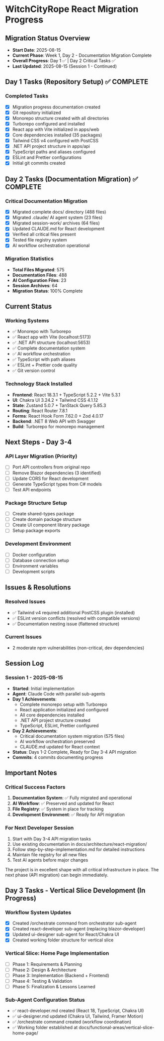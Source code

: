 # WitchCityRope React Migration Progress

## Migration Status Overview
- **Start Date**: 2025-08-15
- **Current Phase**: Week 1, Day 2 - Documentation Migration Complete
- **Overall Progress**: Day 1 ✅ | Day 2 Critical Tasks ✅
- **Last Updated**: 2025-08-15 (Session 1 - Continued)

## Day 1 Tasks (Repository Setup) ✅ COMPLETE

### Completed Tasks
- [x] Migration progress documentation created
- [x] Git repository initialized
- [x] Monorepo structure created with all directories
- [x] Turborepo configured and installed
- [x] React app with Vite initialized in apps/web
- [x] Core dependencies installed (35 packages)
- [x] Tailwind CSS v4 configured with PostCSS
- [x] .NET API project structure in apps/api
- [x] TypeScript paths and aliases configured
- [x] ESLint and Prettier configurations
- [x] Initial git commits created

## Day 2 Tasks (Documentation Migration) ✅ COMPLETE

### Critical Documentation Migration
- [x] Migrated complete docs/ directory (488 files)
- [x] Migrated .claude/ AI agent system (23 files)
- [x] Migrated session-work/ archives (64 files)
- [x] Updated CLAUDE.md for React development
- [x] Verified all critical files present
- [x] Tested file registry system
- [x] AI workflow orchestration operational

### Migration Statistics
- **Total Files Migrated**: 575
- **Documentation Files**: 488
- **AI Configuration Files**: 23
- **Session Archives**: 64
- **Migration Status**: 100% Complete

## Current Status

### Working Systems
- ✅ Monorepo with Turborepo
- ✅ React app with Vite (localhost:5173)
- ✅ .NET API structure (localhost:5653)
- ✅ Complete documentation system
- ✅ AI workflow orchestration
- ✅ TypeScript with path aliases
- ✅ ESLint + Prettier code quality
- ✅ Git version control

### Technology Stack Installed
- **Frontend**: React 18.3.1 + TypeScript 5.2.2 + Vite 5.3.1
- **UI**: Chakra UI 3.24.2 + Tailwind CSS 4.1.12
- **State**: Zustand 5.0.7 + TanStack Query 5.85.3
- **Routing**: React Router 7.8.1
- **Forms**: React Hook Form 7.62.0 + Zod 4.0.17
- **Backend**: .NET 8 Web API with Swagger
- **Build**: Turborepo for monorepo management

## Next Steps - Day 3-4

### API Layer Migration (Priority)
- [ ] Port API controllers from original repo
- [ ] Remove Blazor dependencies (3 identified)
- [ ] Update CORS for React development
- [ ] Generate TypeScript types from C# models
- [ ] Test API endpoints

### Package Structure Setup
- [ ] Create shared-types package
- [ ] Create domain package structure
- [ ] Create UI component library package
- [ ] Setup package exports

### Development Environment
- [ ] Docker configuration
- [ ] Database connection setup
- [ ] Environment variables
- [ ] Development scripts

## Issues & Resolutions

### Resolved Issues
- ✅ Tailwind v4 required additional PostCSS plugin (installed)
- ✅ ESLint version conflicts (resolved with compatible versions)
- ✅ Documentation nesting issue (flattened structure)

### Current Issues
- 2 moderate npm vulnerabilities (non-critical, dev dependencies)

## Session Log

### Session 1 - 2025-08-15
- **Started**: Initial implementation
- **Agent**: Claude Code with parallel sub-agents
- **Day 1 Achievements**:
  - Complete monorepo setup with Turborepo
  - React application initialized and configured
  - All core dependencies installed
  - .NET API project structure created
  - TypeScript, ESLint, Prettier configured
- **Day 2 Achievements**:
  - Critical documentation system migration (575 files)
  - AI workflow orchestration preserved
  - CLAUDE.md updated for React context
- **Status**: Days 1-2 Complete, Ready for Day 3-4 API migration
- **Commits**: 4 commits documenting progress

## Important Notes

### Critical Success Factors
1. **Documentation System**: ✅ Fully migrated and operational
2. **AI Workflow**: ✅ Preserved and updated for React
3. **File Registry**: ✅ System in place for tracking
4. **Development Environment**: ✅ Ready for API migration

### For Next Developer Session
1. Start with Day 3-4 API migration tasks
2. Use existing documentation in docs/architecture/react-migration/
3. Follow step-by-step-implementation.md for detailed instructions
4. Maintain file registry for all new files
5. Test AI agents before major changes

The project is in excellent shape with all critical infrastructure in place. The next phase (API migration) can begin immediately.

## Day 3 Tasks - Vertical Slice Development (In Progress)

### Workflow System Updates
- [x] Created /orchestrate command from orchestrator sub-agent
- [x] Created react-developer sub-agent (replacing blazor-developer)
- [x] Updated ui-designer sub-agent for React/Chakra UI
- [x] Created working folder structure for vertical slice

### Vertical Slice: Home Page Implementation
- [ ] Phase 1: Requirements & Planning
- [ ] Phase 2: Design & Architecture
- [ ] Phase 3: Implementation (Backend + Frontend)
- [ ] Phase 4: Testing & Validation
- [ ] Phase 5: Finalization & Lessons Learned

### Sub-Agent Configuration Status
- ✅ react-developer.md created (React 18, TypeScript, Chakra UI)
- ✅ ui-designer.md updated (Chakra UI, Tailwind, Framer Motion)
- ✅ /orchestrate command created (workflow coordination)
- ✅ Working folder established at docs/functional-areas/vertical-slice-home-page/